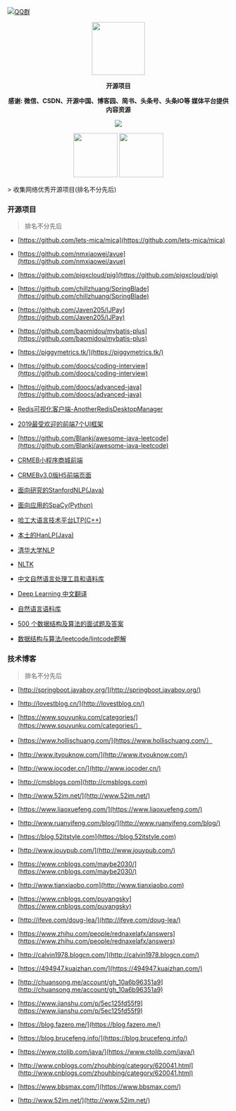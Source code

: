 [![QQ群](https://img.shields.io/badge/公众号-小猿刷题-red.svg)](//shang.qq.com/wpa/qunwpa?idkey=bc73f12268da5c5eafcfc91f0dd05eb7fed033420921ef7bf4eca316deb7e12)

<p align="center">
   <img src="https://timgsa.baidu.com/timg?image&quality=80&size=b9999_10000&sec=1567072905503&di=058dd45bf8de45b81703b703d915acfc&imgtype=0&src=http%3A%2F%2Fn.sinaimg.cn%2Fsinacn%2Fw462h336%2F20180301%2F3f38-fwnpcns6226738.jpg" height="120">
</p>

<p align="center">
   <strong>开源项目</strong>
</p>

<p align="center">
   <strong>感谢: 微信、CSDN、开源中国、博客园、简书、头条号、头条IO等 媒体平台提供内容资源</strong>
</p>

<p align="center">
   <a target="_blank" href="https://github.com/P-P-X/awesome-collector">
       <img src="https://img.shields.io/github/stars/P-P-X/awesome-collector.svg?style=social&label=Stars"></img>
   </a>
</p>	
 
<p align="center">
   <img src="https://i.loli.net/2019/12/18/ARJloEjadv7pDiH.jpg" height="100">
   <img src="http://p3-tt.byteimg.com/img/mosaic-legacy/2425700002d408dcf8a93~noop_636x633.jpeg" height="100">
</p>  
> 收集网络优秀开源项目(排名不分先后)

### 开源项目

> 排名不分先后

- [https://github.com/lets-mica/mica](https://github.com/lets-mica/mica)

- [https://github.com/nmxiaowei/avue](https://github.com/nmxiaowei/avue)

- [https://github.com/pigxcloud/pig](https://github.com/pigxcloud/pig)

- [https://github.com/chillzhuang/SpringBlade](https://github.com/chillzhuang/SpringBlade)

- [https://github.com/Javen205/IJPay](https://github.com/Javen205/IJPay)

- [https://github.com/baomidou/mybatis-plus](https://github.com/baomidou/mybatis-plus)

- [https://piggymetrics.tk/](https://piggymetrics.tk/)

- [https://github.com/doocs/coding-interview](https://github.com/doocs/coding-interview)

- [https://github.com/doocs/advanced-java](https://github.com/doocs/advanced-java)

- [Redis可视化客户端-AnotherRedisDesktopManager](https://github.com/qishibo/AnotherRedisDesktopManager)

- [2019最受欢迎的前端7个UI框架](https://www.jianshu.com/p/851c8b4f5d07)

- [https://github.com/Blankj/awesome-java-leetcode](https://github.com/Blankj/awesome-java-leetcode)

- [CRMEB小程序商城前端](https://github.com/crmeb/CRMEB_WechatApplet_v3.0)

- [CRMEBv3.0版H5前端页面](https://github.com/crmeb/CRMEB-H5-v3.0)

- [面向研究的StanfordNLP(Java)](https://nlp.stanford.edu/software/index.shtml)

- [面向应用的SpaCy(Python) ](https://spacy.io/)

- [哈工大语言技术平台LTP(C++)](https://github.com/HIT-SCIR/ltp)

- [本土的HanLP(Java)](http://hanlp.com/)

- [清华大学NLP](http://thulac.thunlp.org/)

- [NLTK](http://www.nltk.org/)

- [中文自然语言处理工具和语料库](https://mlln.cn/2018/06/02/[%E8%BD%AC]%E5%90%8A%E7%82%B8%E5%A4%A9%E7%9A%84%E4%B8%AD%E6%96%87%E8%87%AA%E7%84%B6%E8%AF%AD%E8%A8%80%E5%A4%84%E7%90%86%E5%B7%A5%E5%85%B7%E5%92%8C%E8%AF%AD%E6%96%99%E5%BA%93%E4%BB%8B%E7%BB%8D/)

- [Deep Learning 中文翻译](https://github.com/exacity/deeplearningbook-chinese)

- [自然语言语料库](https://bainingchao.github.io/2019/02/13/%E8%87%AA%E7%84%B6%E8%AF%AD%E8%A8%80%E5%A4%84%E7%90%86%E4%B9%8B%E8%AF%AD%E6%96%99%E5%BA%93%E6%8A%80%E6%9C%AF/)

- [500 个数据结构及算法的面试题及答案](https://juejin.im/entry/58f424c40ce463006bb7822a)

- [数据结构与算法/leetcode/lintcode题解](https://algorithm.yuanbin.me/zh-hans/)

### 技术博客

> 排名不分先后

- [http://springboot.javaboy.org/](http://springboot.javaboy.org/)

- [http://lovestblog.cn/](http://lovestblog.cn/)

- [https://www.souyunku.com/categories/](https://www.souyunku.com/categories/）

- [https://www.hollischuang.com/](https://www.hollischuang.com/）

- [http://www.ityouknow.com/](http://www.ityouknow.com/)

- [http://www.iocoder.cn/](http://www.iocoder.cn/)

- [http://cmsblogs.com](http://cmsblogs.com)

- [http://www.52im.net/](http://www.52im.net/)

- [https://www.liaoxuefeng.com/](https://www.liaoxuefeng.com/)

- [http://www.ruanyifeng.com/blog/](http://www.ruanyifeng.com/blog/)

- [https://blog.52itstyle.com](https://blog.52itstyle.com)

- [http://www.jouypub.com/](http://www.jouypub.com/)

- [https://www.cnblogs.com/maybe2030/](https://www.cnblogs.com/maybe2030/)

- [http://www.tianxiaobo.com](http://www.tianxiaobo.com)

- [https://www.cnblogs.com/puyangsky](https://www.cnblogs.com/puyangsky)

- [http://ifeve.com/doug-lea/](http://ifeve.com/doug-lea/)

- [https://www.zhihu.com/people/rednaxelafx/answers](https://www.zhihu.com/people/rednaxelafx/answers)

- [http://calvin1978.blogcn.com/](http://calvin1978.blogcn.com/)

- [https://494947.kuaizhan.com/](https://494947.kuaizhan.com/)

- [http://chuansong.me/account/gh_10a6b96351a9](http://chuansong.me/account/gh_10a6b96351a9)

- [https://www.jianshu.com/p/5ec125fd55f9](https://www.jianshu.com/p/5ec125fd55f9)

- [https://blog.fazero.me/](https://blog.fazero.me/)

- [https://blog.brucefeng.info/](https://blog.brucefeng.info/)

- [https://www.ctolib.com/java/](https://www.ctolib.com/java/)

- [http://www.cnblogs.com/zhouhbing/category/620041.html](http://www.cnblogs.com/zhouhbing/category/620041.html)

- [https://www.bbsmax.com/](https://www.bbsmax.com/)

- [http://www.52im.net/](http://www.52im.net/)

